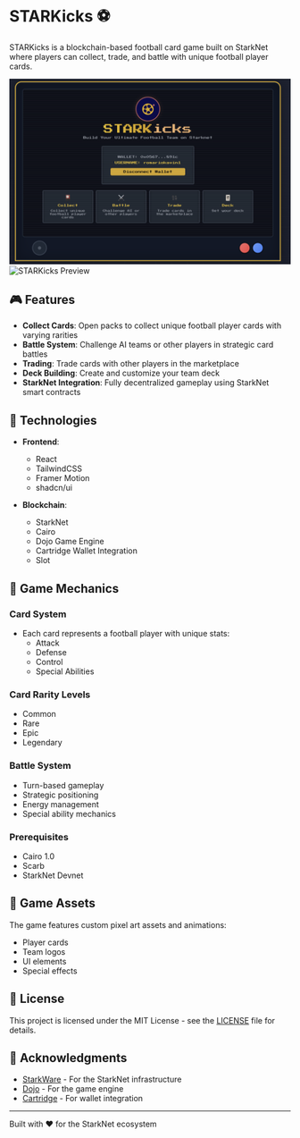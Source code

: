 # STARKicks ⚽

STARKicks is a blockchain-based football card game built on StarkNet where players can collect, trade, and battle with unique football player cards.

![STARKicks Preview](https://github.com/RomarioKavin1/STARKicks/blob/main/screenshots/1.png)
![STARKicks Preview](https://github.com/RomarioKavin1/STARKicks/blob/main/screenshots/image.png)

## 🎮 Features

- **Collect Cards**: Open packs to collect unique football player cards with varying rarities
- **Battle System**: Challenge AI teams or other players in strategic card battles
- **Trading**: Trade cards with other players in the marketplace
- **Deck Building**: Create and customize your team deck
- **StarkNet Integration**: Fully decentralized gameplay using StarkNet smart contracts

## 🚀 Technologies

- **Frontend**:

  - React
  - TailwindCSS
  - Framer Motion
  - shadcn/ui

- **Blockchain**:
  - StarkNet
  - Cairo
  - Dojo Game Engine
  - Cartridge Wallet Integration
  - Slot

## 🎯 Game Mechanics

### Card System

- Each card represents a football player with unique stats:
  - Attack
  - Defense
  - Control
  - Special Abilities

### Card Rarity Levels

- Common
- Rare
- Epic
- Legendary

### Battle System

- Turn-based gameplay
- Strategic positioning
- Energy management
- Special ability mechanics

### Prerequisites

- Cairo 1.0
- Scarb
- StarkNet Devnet

## 🎨 Game Assets

The game features custom pixel art assets and animations:

- Player cards
- Team logos
- UI elements
- Special effects

## 📝 License

This project is licensed under the MIT License - see the [LICENSE](LICENSE) file for details.

## 🙏 Acknowledgments

- [StarkWare](https://starkware.co/) - For the StarkNet infrastructure
- [Dojo](https://dojoengine.org/) - For the game engine
- [Cartridge](https://cartridge.gg/) - For wallet integration

---

Built with ❤️ for the StarkNet ecosystem
